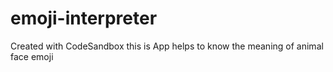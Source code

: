 # emoji-interpreter
Created with CodeSandbox
this is App helps to know the meaning of animal face emoji
